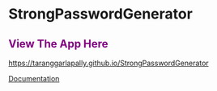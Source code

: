 # StrongPasswordGenerator
<h2 style="color: purple;">View The App Here</h2>
<a href = "https://taranggarlapally.github.io/StrongPasswordGenerator" target="_blank" >https://taranggarlapally.github.io/StrongPasswordGenerator</a>


<a href = "https://docs.google.com/document/d/1bZ4Q_MEoyU1lWElJLomQz418-FGR6DmcWoqAh97vDUo/edit?usp=sharing" target="_blank" >Documentation</a>

